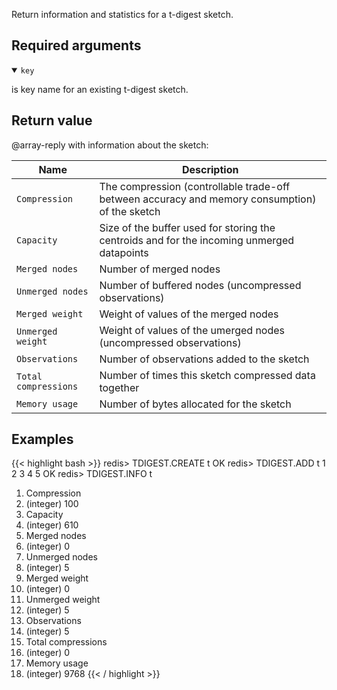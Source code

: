 Return information and statistics for a t-digest sketch.

## Required arguments

<details open><summary><code>key</code></summary> 

is key name for an existing t-digest sketch.
</details>

## Return value

@array-reply with information about the sketch:

| Name                 | Description
| -------------------- | -
| `Compression`        | The compression (controllable trade-off between accuracy and memory consumption) of the sketch 
| `Capacity`           | Size of the buffer used for storing the centroids and for the incoming unmerged datapoints
| `Merged nodes`       | Number of merged nodes
| `Unmerged nodes`     | Number of buffered nodes (uncompressed observations)
| `Merged weight`      | Weight of values of the merged nodes
| `Unmerged weight`    | Weight of values of the umerged nodes (uncompressed observations)
| `Observations`       | Number of observations added to the sketch
| `Total compressions` | Number of times this sketch compressed data together
| `Memory usage`       | Number of bytes allocated for the sketch

## Examples

{{< highlight bash >}}
redis> TDIGEST.CREATE t
OK
redis> TDIGEST.ADD t 1 2 3 4 5
OK
redis> TDIGEST.INFO t
 1) Compression
 2) (integer) 100
 3) Capacity
 4) (integer) 610
 5) Merged nodes
 6) (integer) 0
 7) Unmerged nodes
 8) (integer) 5
 9) Merged weight
10) (integer) 0
11) Unmerged weight
12) (integer) 5
13) Observations
14) (integer) 5
15) Total compressions
16) (integer) 0
17) Memory usage
18) (integer) 9768
{{< / highlight >}}
